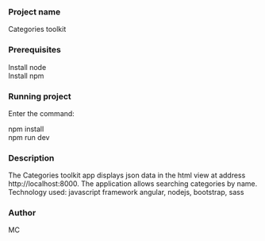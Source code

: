 ### Project name

Categories toolkit

### Prerequisites

Install node  
Install npm

### Running project

Enter the command:

npm install  
npm run dev

### Description

The Categories toolkit app displays json data in the html view at address http://localhost:8000. The application allows searching categories by name.  
Technology used: javascript framework angular, nodejs, bootstrap, sass

### Author

MC
